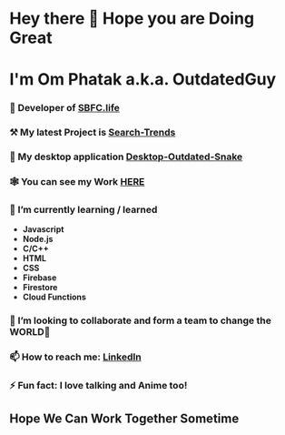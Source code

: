 # Hey there 👋 Hope you are Doing Great

# I'm Om Phatak a.k.a. OutdatedGuy

### 🔭 Developer of [SBFC.life](https://www.sbfc.life/)  

### ⚒ My latest Project is [Search-Trends](https://outdated-trends.herokuapp.com/)  

### 🎰 My desktop application [Desktop-Outdated-Snake](https://github.com/OutdatedGuy/Outdated-Snake-Desktop/releases/latest/download/Outdated-Snake.Setup.zip)  

### 🕸 You can see my Work [HERE](https://www.outdatedguy.rocks/)  

### 🌱 I’m currently learning / learned
- **Javascript**
- **Node.js**
- **C/C++**
- **HTML**
- **CSS**
- **Firebase**
- **Firestore**
- **Cloud Functions**

### 👯 I’m looking to collaborate and form a team to change the **WORLD**🙈  

### 📫 How to reach me: [LinkedIn](https://linkedin.com/in/om-phatak)  

### ⚡ Fun fact: I love talking and Anime too!  

## Hope We Can Work Together Sometime  
